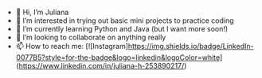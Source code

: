 - 👋 Hi, I’m Juliana
- 👀 I’m interested in trying out basic mini projects to practice coding
- 🌱 I’m currently learning Python and Java (but I want more soon!)
- 💞️ I’m looking to collaborate on anything really
- 📫 How to reach me: [![Instagram]https://img.shields.io/badge/LinkedIn-0077B5?style=for-the-badge&logo=linkedin&logoColor=white] (https://www.linkedin.com/in/juliana-h-253890217/)

<!---
julianarhk/julianarhk is a ✨ special ✨ repository because its `README.md` (this file) appears on your GitHub profile.
You can click the Preview link to take a look at your changes.
--->
